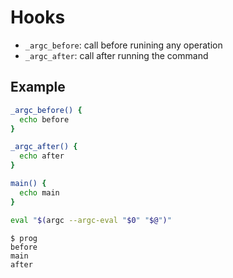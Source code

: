 # Hooks

- `_argc_before`: call before runining any operation
- `_argc_after`: call after running the command

## Example

```sh
_argc_before() {
  echo before
}

_argc_after() {
  echo after
}

main() {
  echo main
}

eval "$(argc --argc-eval "$0" "$@")"
```

```
$ prog
before
main
after
```
